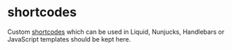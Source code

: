 # shortcodes

Custom [shortcodes](https://www.11ty.dev/docs/shortcodes/) which can be used in Liquid,
Nunjucks, Handlebars or JavaScript templates should be kept here.
